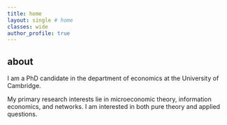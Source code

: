 ```yaml
---
title: home
layout: single # home
classes: wide
author_profile: true
---
```


## about

I am a PhD candidate in the department of economics at the University of Cambridge.

My primary research interests lie in microeconomic ​theory, information economics, and networks. 
I am interested in both pure theory and applied questions.
